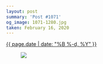 ```yaml
---
layout: post
summary: 'Post #1071'
og_image: 1071-1280.jpg
taken: February 16, 2020
---
```


<div class="post">
 <time>
  <a href="/1071">
   {{ page.date | date: "%B %-d, %Y" }}
  </a>
 </time>
 <a href="/1071">
  <figure data-taken="2/16/2020">
   <img sizes="(min-width: 700px) 50vw, calc(100vw - 2rem)" src="{{ site.assets_url }}/1071-640.jpg" srcset="{{ site.assets_url }}/1071-320.jpg 320w, {{ site.assets_url }}/1071-640.jpg 640w, {{ site.assets_url }}/1071-960.jpg 960w, {{ site.assets_url }}/1071-1280.jpg 1280w"/>
  </figure>
 </a>
</div>
